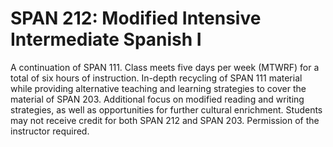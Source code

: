 # SPAN 212: Modified Intensive Intermediate Spanish I

A continuation of SPAN 111. Class meets five days per week (MTWRF) for a total of six hours of instruction. In-depth recycling of SPAN 111 material while providing alternative teaching and learning strategies to cover the material of SPAN 203. Additional focus on modified reading and writing strategies, as well as opportunities for further cultural enrichment. Students may not receive credit for both SPAN 212 and SPAN 203. Permission of the instructor required.